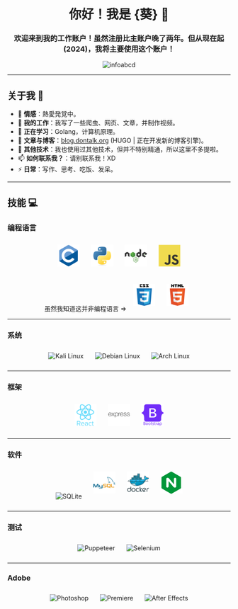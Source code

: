 <h1 align="center">你好！我是 {葵} 🌻</h1>
<h3 align="center">欢迎来到我的工作账户！虽然注册比主账户晚了两年。但从现在起(2024)，我将主要使用这个账户！</h3>

<p align="center">
  <img src="https://komarev.com/ghpvc/?username=infoabcd&label=Profile%20views&color=ff69b4&style=flat-square" alt="infoabcd" />
</p>

---

## 关于我 👋
- 💖 **情感**：熱愛発覚中。 
- 🔭 **我的工作**：我写了一些爬虫、网页、文章，并制作视频。  
- 🌱 **正在学习**：Golang，计算机原理。  
- 📝 **文章与博客**：[blog.dontalk.org](https://blog.dontalk.org) (HUGO | 正在开发新的博客引擎)。  
- 💬 **其他技术**：我也使用过其他技术，但并不特别精通，所以这里不多提啦。  
- 📫 **如何联系我？**：请别联系我！XD  
- ⚡ **日常**：写作、思考、吃饭、发呆。

---

## 技能 💻

### 编程语言
<p align="center">
  <img src="https://raw.githubusercontent.com/devicons/devicon/master/icons/c/c-original.svg" alt="C" width="50" height="50" style="padding: 0.78em;" />
  <img src="https://raw.githubusercontent.com/devicons/devicon/master/icons/python/python-original.svg" alt="Python" width="50" height="50" style="padding: 0.78em;" />
  <img src="https://raw.githubusercontent.com/devicons/devicon/master/icons/nodejs/nodejs-original-wordmark.svg" alt="Node.js" width="50" height="50" style="padding: 0.78em;" />
  <img src="https://raw.githubusercontent.com/devicons/devicon/master/icons/javascript/javascript-original.svg" alt="JavaScript" width="50" height="50" style="padding: 0.78em;" />
  <p align="center"> 虽然我知道这并非编程语言 => 
    <img src="https://raw.githubusercontent.com/devicons/devicon/master/icons/css3/css3-original-wordmark.svg" alt="CSS3" width="50" height="50" style="padding: 0.78em;" />
    <img src="https://raw.githubusercontent.com/devicons/devicon/master/icons/html5/html5-original-wordmark.svg" alt="HTML5" width="50" height="50" style="padding: 0.78em;" />
  </p>
</p>

---

### 系统
<p align="center">
  <img src="https://api.iconify.design/devicon:kalilinux.svg" alt="Kali Linux" width="50" height="50" style="padding: 0.78em;" />
  <img src="https://api.iconify.design/devicon:debian-wordmark.svg" alt="Debian Linux" width="50" height="50" style="padding: 0.78em;" />
  <img src="https://api.iconify.design/logos:archlinux.svg" alt="Arch Linux" width="50" height="50" style="padding: 0.78em;" />
</p>

---

### 框架
<p align="center">
  <img src="https://raw.githubusercontent.com/devicons/devicon/master/icons/react/react-original-wordmark.svg" alt="React" width="50" height="50" style="padding: 0.78em;" />
  <img src="https://raw.githubusercontent.com/devicons/devicon/master/icons/express/express-original-wordmark.svg" alt="Express" width="50" height="50" style="padding: 0.78em;" />
  <img src="https://raw.githubusercontent.com/devicons/devicon/master/icons/bootstrap/bootstrap-plain-wordmark.svg" alt="Bootstrap" width="50" height="50" style="padding: 0.78em;" />
</p>

---

### 软件
<p align="center">
  <img src="https://www.vectorlogo.zone/logos/sqlite/sqlite-icon.svg" alt="SQLite" width="50" height="50" style="padding: 0.78em;" />
  <img src="https://raw.githubusercontent.com/devicons/devicon/master/icons/mysql/mysql-original-wordmark.svg" alt="MySQL" width="50" height="50" style="padding: 0.78em;" />
  <img src="https://raw.githubusercontent.com/devicons/devicon/master/icons/docker/docker-original-wordmark.svg" alt="Docker" width="50" height="50" style="padding: 0.78em;" />
  <img src="https://raw.githubusercontent.com/devicons/devicon/master/icons/nginx/nginx-original.svg" alt="Nginx" width="50" height="50" style="padding: 0.78em;" />
</p>

---

### 测试
<p align="center">
  <img src="https://www.vectorlogo.zone/logos/pptrdev/pptrdev-official.svg" alt="Puppeteer" width="50" height="50" style="padding: 0.78em;" />
  <img src="https://raw.githubusercontent.com/detain/svg-logos/780f25886640cef088af994181646db2f6b1a3f8/svg/selenium-logo.svg" alt="Selenium" width="50" height="50" style="padding: 0.78em;" />
</p>

---

### Adobe
<p align="center">
  <img src="https://api.iconify.design/logos:adobe-photoshop.svg" alt="Photoshop" width="50" height="50" style="padding: 0.78em;" />
  <img src="https://api.iconify.design/logos:adobe-premiere.svg" alt="Premiere" width="50" height="50" style="padding: 0.78em;" />
  <img src="https://api.iconify.design/logos:adobe-after-effects.svg" alt="After Effects" width="50" height="50" style="padding: 0.78em;" />
</p>
